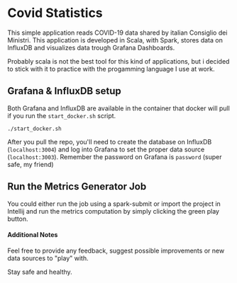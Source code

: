 # Covid Statistics 

This simple application reads COVID-19 data shared by italian Consiglio dei Ministri. This application is developed in
Scala, with Spark, stores data on InfluxDB and visualizes data trough Grafana Dashboards.

Probably scala is not the best tool for this kind of applications, but i decided to stick with it to practice with the
progamming language I use at work. 

## Grafana & InfluxDB setup

Both Grafana and InfluxDB are available in the container that docker will pull if you run the `start_docker.sh` script.

```
./start_docker.sh
``` 

After you pull the repo, you'll need to create the database on InfluxDB (`localhost:3004`) and log into Grafana to set
the proper data source (`localhost:3003`). Remember the password on Grafana is `password` (super safe, my friend)

## Run the Metrics Generator Job

You could either run the job using a spark-submit or import the project in Intellij and run the metrics computation by simply clicking the green play button.

#### Additional Notes

Feel free to provide any feedback, suggest possible improvements or new data sources to "play" with. 

Stay safe and healthy.